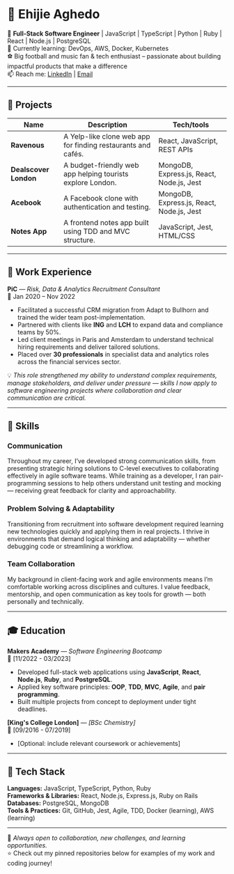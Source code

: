 # 👋 Ehijie Aghedo

🚀 **Full-Stack Software Engineer** | JavaScript | TypeScript | Python | Ruby | React | Node.js | PostgreSQL  
🌱 Currently learning: DevOps, AWS, Docker, Kubernetes  
⚽ Big football and music fan & tech enthusiast – passionate about building impactful products that make a difference  
📫 Reach me: [LinkedIn](https://www.linkedin.com/in/ehijie-aghedo/) | [Email](mailto:eaghedo1@gmail.com)

---

## 🧩 Projects

| Name                         | Description                                                 | Tech/tools                                     |
| -----------------------------| ------------------------------------------------------------| ---------------------------------------------- |
| **Ravenous**                 | A Yelp-like clone web app for finding restaurants and cafés.| React, JavaScript, REST APIs                   |
| **Dealscover London**        | A budget-friendly web app helping tourists explore London.  | MongoDB, Express.js, React, Node.js, Jest      |
| **Acebook**                  | A Facebook clone with authentication and testing.           | MongoDB, Express.js, React, Node.js, Jest      |
| **Notes App**                | A frontend notes app built using TDD and MVC structure.     | JavaScript, Jest, HTML/CSS                     |

---

## 💼 Work Experience

**PiC** — *Risk, Data & Analytics Recruitment Consultant*  
📆 Jan 2020 – Nov 2022  

- Facilitated a successful CRM migration from Adapt to Bullhorn and trained the wider team post-implementation.  
- Partnered with clients like **ING** and **LCH** to expand data and compliance teams by 50%.  
- Led client meetings in Paris and Amsterdam to understand technical hiring requirements and deliver tailored solutions.  
- Placed over **30 professionals** in specialist data and analytics roles across the financial services sector.  

💡 *This role strengthened my ability to understand complex requirements, manage stakeholders, and deliver under pressure — skills I now apply to software engineering projects where collaboration and clear communication are critical.*

---

## 🧠 Skills

### Communication  
Throughout my career, I’ve developed strong communication skills, from presenting strategic hiring solutions to C-level executives to collaborating effectively in agile software teams. While training as a developer, I ran pair-programming sessions to help others understand unit testing and mocking — receiving great feedback for clarity and approachability.  

### Problem Solving & Adaptability  
Transitioning from recruitment into software development required learning new technologies quickly and applying them in real projects. I thrive in environments that demand logical thinking and adaptability — whether debugging code or streamlining a workflow.  

### Team Collaboration  
My background in client-facing work and agile environments means I’m comfortable working across disciplines and cultures. I value feedback, mentorship, and open communication as key tools for growth — both personally and technically.  

---

## 🎓 Education

**Makers Academy** — *Software Engineering Bootcamp*  
📆 [11/2022 - 03/2023]  
- Developed full-stack web applications using **JavaScript**, **React**, **Node.js**, **Ruby**, and **PostgreSQL**.  
- Applied key software principles: **OOP**, **TDD**, **MVC**, **Agile**, and **pair programming**.  
- Built multiple projects from concept to deployment under tight deadlines.  

**[King's College London]** — *[BSc Chemistry]*  
📆 [09/2016 - 07/2019]  
- [Optional: include relevant coursework or achievements]  

---

## 🧰 Tech Stack

**Languages:** JavaScript, TypeScript, Python, Ruby  
**Frameworks & Libraries:** React, Node.js, Express.js, Ruby on Rails  
**Databases:** PostgreSQL, MongoDB  
**Tools & Practices:** Git, GitHub, Jest, Agile, TDD, Docker (learning), AWS (learning)  

---

💬 *Always open to collaboration, new challenges, and learning opportunities.*  
⭐ Check out my pinned repositories below for examples of my work and coding journey!
